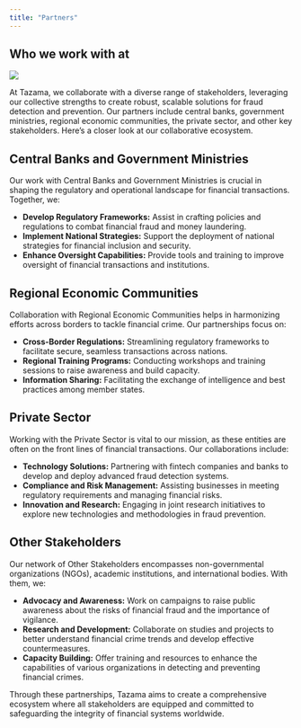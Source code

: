 ```yaml
---
title: "Partners"
---
```


## Who we work with at

![](/who_3.png)

At Tazama, we collaborate with a diverse range of stakeholders, leveraging our collective strengths to create robust, scalable solutions for fraud detection and prevention. Our partners include central banks, government ministries, regional economic communities, the private sector, and other key stakeholders. Here’s a closer look at our collaborative ecosystem.

## Central Banks and Government Ministries

Our work with Central Banks and Government Ministries is crucial in shaping the regulatory and operational landscape for financial transactions. Together, we:

- **Develop Regulatory Frameworks:** Assist in crafting policies and regulations to combat financial fraud and money laundering.
- **Implement National Strategies:** Support the deployment of national strategies for financial inclusion and security.
- **Enhance Oversight Capabilities:** Provide tools and training to improve oversight of financial transactions and institutions.

## Regional Economic Communities

Collaboration with Regional Economic Communities helps in harmonizing efforts across borders to tackle financial crime. Our partnerships focus on:

- **Cross-Border Regulations:** Streamlining regulatory frameworks to facilitate secure, seamless transactions across nations.
- **Regional Training Programs:** Conducting workshops and training sessions to raise awareness and build capacity.
- **Information Sharing:** Facilitating the exchange of intelligence and best practices among member states.

## Private Sector

Working with the Private Sector is vital to our mission, as these entities are often on the front lines of financial transactions. Our collaborations include:

- **Technology Solutions:** Partnering with fintech companies and banks to develop and deploy advanced fraud detection systems.
- **Compliance and Risk Management:** Assisting businesses in meeting regulatory requirements and managing financial risks.
- **Innovation and Research:** Engaging in joint research initiatives to explore new technologies and methodologies in fraud prevention.

## Other Stakeholders

Our network of Other Stakeholders encompasses non-governmental organizations (NGOs), academic institutions, and international bodies. With them, we:

- **Advocacy and Awareness:** Work on campaigns to raise public awareness about the risks of financial fraud and the importance of vigilance.
- **Research and Development:** Collaborate on studies and projects to better understand financial crime trends and develop effective countermeasures.
- **Capacity Building:** Offer training and resources to enhance the capabilities of various organizations in detecting and preventing financial crimes.

Through these partnerships, Tazama aims to create a comprehensive ecosystem where all stakeholders are equipped and committed to safeguarding the integrity of financial systems worldwide.
